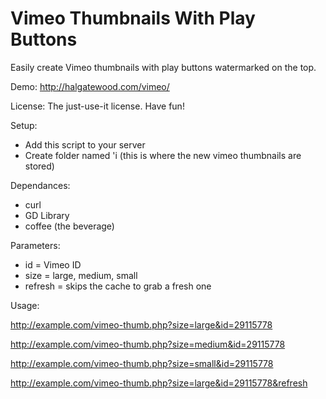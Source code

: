 Vimeo Thumbnails With Play Buttons
==========================

Easily create Vimeo thumbnails with play buttons watermarked on the top.


Demo: http://halgatewood.com/vimeo/


License: The just-use-it license. Have fun!

Setup:
*   Add this script to your server
*   Create folder named 'i (this is where the new vimeo thumbnails are stored)


Dependances:
*   curl
*   GD Library
*   coffee (the beverage)

Parameters:
*   id = Vimeo ID
*   size = large, medium, small
*   refresh = skips the cache to grab a fresh one

Usage:

http://example.com/vimeo-thumb.php?size=large&id=29115778

http://example.com/vimeo-thumb.php?size=medium&id=29115778

http://example.com/vimeo-thumb.php?size=small&id=29115778

http://example.com/vimeo-thumb.php?size=large&id=29115778&refresh
